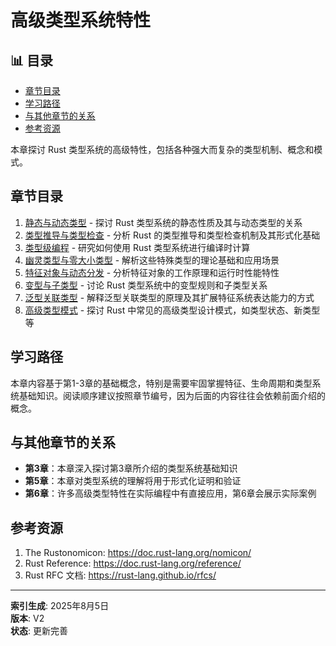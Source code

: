 ﻿# 高级类型系统特性


## 📊 目录

- [章节目录](#章节目录)
- [学习路径](#学习路径)
- [与其他章节的关系](#与其他章节的关系)
- [参考资源](#参考资源)


本章探讨 Rust 类型系统的高级特性，包括各种强大而复杂的类型机制、概念和模式。

## 章节目录

1. [静态与动态类型](01_static_and_dynamic_typing.md) - 探讨 Rust 类型系统的静态性质及其与动态类型的关系
2. [类型推导与类型检查](02_type_inference_and_checking.md) - 分析 Rust 的类型推导和类型检查机制及其形式化基础
3. [类型级编程](03_type_level_programming.md) - 研究如何使用 Rust 类型系统进行编译时计算
4. [幽灵类型与零大小类型](04_phantom_and_zero_sized_types.md) - 解析这些特殊类型的理论基础和应用场景
5. [特征对象与动态分发](05_trait_objects_and_dynamic_dispatch.md) - 分析特征对象的工作原理和运行时性能特性
6. [变型与子类型](06_variance_and_subtyping.md) - 讨论 Rust 类型系统中的变型规则和子类型关系
7. [泛型关联类型](07_generic_associated_types.md) - 解释泛型关联类型的原理及其扩展特征系统表达能力的方式
8. [高级类型模式](08_advanced_type_patterns.md) - 探讨 Rust 中常见的高级类型设计模式，如类型状态、新类型等

## 学习路径

本章内容基于第1-3章的基础概念，特别是需要牢固掌握特征、生命周期和类型系统基础知识。阅读顺序建议按照章节编号，因为后面的内容往往会依赖前面介绍的概念。

## 与其他章节的关系

- **第3章**：本章深入探讨第3章所介绍的类型系统基础知识
- **第5章**：本章对类型系统的理解将用于形式化证明和验证
- **第6章**：许多高级类型特性在实际编程中有直接应用，第6章会展示实际案例

## 参考资源

1. The Rustonomicon: <https://doc.rust-lang.org/nomicon/>
2. Rust Reference: <https://doc.rust-lang.org/reference/>
3. Rust RFC 文档: <https://rust-lang.github.io/rfcs/>

---

**索引生成**: 2025年8月5日  
**版本**: V2  
**状态**: 更新完善
